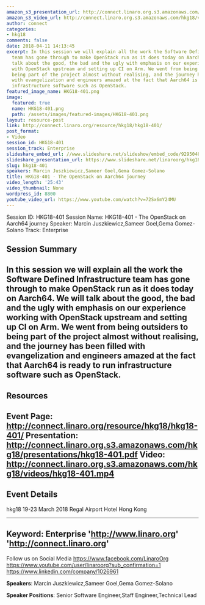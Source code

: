 ```yaml
---
amazon_s3_presentation_url: http://connect.linaro.org.s3.amazonaws.com/hkg18/presentations/hkg18-401.pdf
amazon_s3_video_url: http://connect.linaro.org.s3.amazonaws.com/hkg18/videos/hkg18-401.mp4
author: connect
categories:
- hkg18
comments: false
date: 2018-04-11 14:13:45
excerpt: In this session we will explain all the work the Software Defined Infrastructure
  team has gone through to make OpenStack run as it does today on Aarch64. We will
  talk about the good, the bad and the ugly with emphasis on our experience working
  with OpenStack upstream and setting up CI on Arm. We went from being outsiders to
  being part of the project almost without realising, and the journey has been filled
  with evangelization and engineers amazed at the fact that Aarch64 is ready to run
  infrastructure software such as OpenStack.
featured_image_name: HKG18-401.png
image:
  featured: true
  name: HKG18-401.png
  path: /assets/images/featured-images/HKG18-401.png
layout: resource-post
link: http://connect.linaro.org/resource/hkg18/hkg18-401/
post_format:
- Video
session_id: HKG18-401
session_track: Enterprise
slideshare_embed_url: //www.slideshare.net/slideshow/embed_code/92950483
slideshare_presentation_url: https://www.slideshare.net/linaroorg/hkg18-401-open-stack-on-aarch64-journey
slug: hkg18-401
speakers: Marcin Juszkiewicz,Sameer Goel,Gema Gomez-Solano
title: HKG18-401 - The OpenStack on Aarch64 journey
video_length: '25:43'
video_thumbnail: None
wordpress_id: 8800
youtube_video_url: https://www.youtube.com/watch?v=72Sx6mY24MU
---
```


Session ID: HKG18-401
Session Name: HKG18-401 - The OpenStack on Aarch64 journey
Speaker: Marcin Juszkiewicz,Sameer Goel,Gema Gomez-Solano
Track: Enterprise


## Session Summary
In this session we will explain all the work the Software Defined Infrastructure team has gone through to make OpenStack run as it does today on Aarch64. We will talk about the good, the bad and the ugly with emphasis on our experience working with OpenStack upstream and setting up CI on Arm. We went from being outsiders to being part of the project almost without realising, and the journey has been filled with evangelization and engineers amazed at the fact that Aarch64 is ready to run infrastructure software such as OpenStack.
---------------------------------------------------
## Resources
Event Page: http://connect.linaro.org/resource/hkg18/hkg18-401/
Presentation: http://connect.linaro.org.s3.amazonaws.com/hkg18/presentations/hkg18-401.pdf
Video: http://connect.linaro.org.s3.amazonaws.com/hkg18/videos/hkg18-401.mp4
 ---------------------------------------------------
## Event Details
hkg18
19-23 March 2018 
Regal Airport Hotel Hong Kong

---------------------------------------------------
Keyword: Enterprise
'http://www.linaro.org'
'http://connect.linaro.org'
---------------------------------------------------
Follow us on Social Media
https://www.facebook.com/LinaroOrg
https://www.youtube.com/user/linaroorg?sub_confirmation=1
https://www.linkedin.com/company/1026961

**Speakers**: Marcin Juszkiewicz,Sameer Goel,Gema Gomez-Solano

**Speaker Positions**: Senior Software Engineer,Staff Engineer,Technical Lead